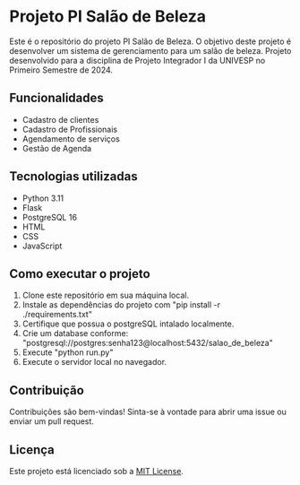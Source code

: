 # Projeto PI Salão de Beleza

Este é o repositório do projeto PI Salão de Beleza. O objetivo deste projeto é desenvolver um sistema de gerenciamento para um salão de beleza.
Projeto desenvolvido para a disciplina de Projeto Integrador I da UNIVESP no Primeiro Semestre de 2024.

## Funcionalidades

- Cadastro de clientes
- Cadastro de Profissionais
- Agendamento de serviços
- Gestão de Agenda

## Tecnologias utilizadas

- Python 3.11
- Flask
- PostgreSQL 16
- HTML
- CSS
- JavaScript

## Como executar o projeto

1. Clone este repositório em sua máquina local.
2. Instale as dependências do projeto com "pip install -r ./requirements.txt"
3. Certifique que possua o postgreSQL intalado localmente.
4. Crie um database conforme: "postgresql://postgres:senha123@localhost:5432/salao_de_beleza"
5. Execute "python run.py"
6. Execute o servidor local no navegador.

## Contribuição

Contribuições são bem-vindas! Sinta-se à vontade para abrir uma issue ou enviar um pull request.

## Licença

Este projeto está licenciado sob a [MIT License](LICENSE).